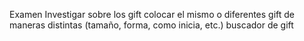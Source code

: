 Examen
Investigar sobre los gift
colocar el mismo o diferentes gift de maneras distintas (tamaño, forma, como inicia, etc.)
buscador de gift
